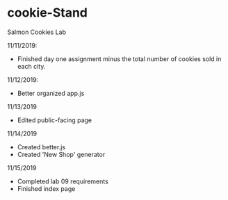 # cookie-Stand
Salmon Cookies Lab

11/11/2019:
- Finished day one assignment minus the total number of cookies sold in each city.

11/12/2019:
- Better organized app.js

11/13/2019
- Edited public-facing page

11/14/2019
- Created better.js
- Created 'New Shop' generator

11/15/2019
- Completed lab 09 requirements
- Finished index page
